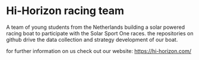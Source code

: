 # Hi-Horizon racing team
A team of young students from the Netherlands building a solar powered racing boat to participate with the Solar Sport One races. the repositories on github drive the data collection and strategy development of our boat.

for further information on us check out our website: https://hi-horizon.com/
